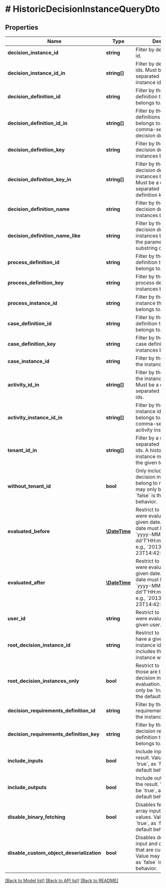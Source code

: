 # # HistoricDecisionInstanceQueryDto

## Properties

Name | Type | Description | Notes
------------ | ------------- | ------------- | -------------
**decision_instance_id** | **string** | Filter by decision instance id. | [optional]
**decision_instance_id_in** | **string[]** | Filter by decision instance ids. Must be a comma-separated list of decision instance ids. | [optional]
**decision_definition_id** | **string** | Filter by the decision definition the instances belongs to. | [optional]
**decision_definition_id_in** | **string[]** | Filter by the decision definitions the instances belongs to. Must be a comma-separated list of decision definition ids. | [optional]
**decision_definition_key** | **string** | Filter by the key of the decision definition the instances belongs to. | [optional]
**decision_definition_key_in** | **string[]** | Filter by the keys of the decision definition the instances belongs to. Must be a comma- separated list of decision definition keys. | [optional]
**decision_definition_name** | **string** | Filter by the name of the decision definition the instances belongs to. | [optional]
**decision_definition_name_like** | **string** | Filter by the name of the decision definition the instances belongs to, that the parameter is a substring of. | [optional]
**process_definition_id** | **string** | Filter by the process definition the instances belongs to. | [optional]
**process_definition_key** | **string** | Filter by the key of the process definition the instances belongs to. | [optional]
**process_instance_id** | **string** | Filter by the process instance the instances belongs to. | [optional]
**case_definition_id** | **string** | Filter by the case definition the instances belongs to. | [optional]
**case_definition_key** | **string** | Filter by the key of the case definition the instances belongs to. | [optional]
**case_instance_id** | **string** | Filter by the case instance the instances belongs to. | [optional]
**activity_id_in** | **string[]** | Filter by the activity ids the instances belongs to. Must be a comma-separated list of acitvity ids. | [optional]
**activity_instance_id_in** | **string[]** | Filter by the activity instance ids the instances belongs to. Must be a comma-separated list of acitvity instance ids. | [optional]
**tenant_id_in** | **string[]** | Filter by a comma-separated list of tenant ids. A historic decision instance must have one of the given tenant ids. | [optional]
**without_tenant_id** | **bool** | Only include historic decision instances that belong to no tenant. Value may only be &#x60;true&#x60;, as &#x60;false&#x60; is the default behavior. | [optional]
**evaluated_before** | [**\DateTime**](\DateTime.md) | Restrict to instances that were evaluated before the given date. By [default](https://docs.camunda.org/manual/latest/reference/rest/overview/date-format/), the date must have the format &#x60;yyyy-MM- dd&#39;T&#39;HH:mm:ss.SSSZ&#x60;, e.g., &#x60;2013-01-23T14:42:45.000+0200&#x60;. | [optional]
**evaluated_after** | [**\DateTime**](\DateTime.md) | Restrict to instances that were evaluated after the given date. By [default](https://docs.camunda.org/manual/latest/reference/rest/overview/date-format/), the date must have the format &#x60;yyyy-MM- dd&#39;T&#39;HH:mm:ss.SSSZ&#x60;, e.g., &#x60;2013-01-23T14:42:45.000+0200&#x60;. | [optional]
**user_id** | **string** | Restrict to instances that were evaluated by the given user. | [optional]
**root_decision_instance_id** | **string** | Restrict to instances that have a given root decision instance id. This also includes the decision instance with the given id. | [optional]
**root_decision_instances_only** | **bool** | Restrict to instances those are the root decision instance of an evaluation. Value may only be &#x60;true&#x60;, as &#x60;false&#x60; is the default behavior. | [optional]
**decision_requirements_definition_id** | **string** | Filter by the decision requirements definition the instances belongs to. | [optional]
**decision_requirements_definition_key** | **string** | Filter by the key of the decision requirements definition the instances belongs to. | [optional]
**include_inputs** | **bool** | Include input values in the result. Value may only be &#x60;true&#x60;, as &#x60;false&#x60; is the default behavior. | [optional]
**include_outputs** | **bool** | Include output values in the result. Value may only be &#x60;true&#x60;, as &#x60;false&#x60; is the default behavior. | [optional]
**disable_binary_fetching** | **bool** | Disables fetching of byte array input and output values. Value may only be &#x60;true&#x60;, as &#x60;false&#x60; is the default behavior. | [optional]
**disable_custom_object_deserialization** | **bool** | Disables deserialization of input and output values that are custom objects. Value may only be &#x60;true&#x60;, as &#x60;false&#x60; is the default behavior. | [optional]

[[Back to Model list]](../../README.md#models) [[Back to API list]](../../README.md#endpoints) [[Back to README]](../../README.md)
